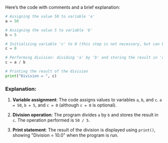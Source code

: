 Here’s the code with comments and a brief explanation:

```python
# Assigning the value 50 to variable 'a'
a = 50

# Assigning the value 5 to variable 'b'
b = 5

# Initializing variable 'c' to 0 (this step is not necessary, but can be used for clarity)
c = 0

# Performing division: dividing 'a' by 'b' and storing the result in 'c'
c = a / b

# Printing the result of the division
print("Division = ", c)
```

### Explanation:

1. **Variable assignment**: The code assigns values to variables `a`, `b`, and `c`. `a = 50`, `b = 5`, and `c = 0` (although `c = 0` is optional).
   
2. **Division operation**: The program divides `a` by `b` and stores the result in `c`. The operation performed is `50 / 5`.

3. **Print statement**: The result of the division is displayed using `print()`, showing "Division = 10.0" when the program is run.


